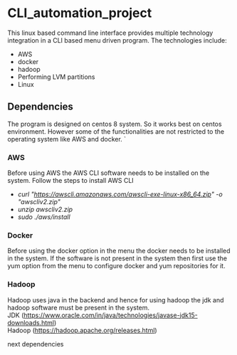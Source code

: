 # CLI_automation_project

This linux based command line interface provides multiple technology integration in a CLI based menu driven program. 
  The technologies include: 
  * AWS
  * docker
  * hadoop
  * Performing LVM partitions
  * Linux

## Dependencies

The program is designed on centos 8 system. So it works best on centos environment. However some of the functionalities are not restricted to the operating system like AWS and docker. `

### AWS

Before using AWS the AWS CLI software needs to be installed on the system. Follow the steps to install AWS CLI    
* *curl "https://awscli.amazonaws.com/awscli-exe-linux-x86_64.zip" -o "awscliv2.zip"*   
* *unzip awscliv2.zip*    
* *sudo ./aws/install*    

### Docker

Before using the docker option in the menu the docker needs to be installed in the system. If the software is not present in the system then first use the yum option from the menu to configure docker and yum repositories for it.

### Hadoop

Hadoop uses java in the backend and hence for using hadoop the jdk and hadoop software must be present in the system.    
JDK (https://www.oracle.com/in/java/technologies/javase-jdk15-downloads.html)  
Hadoop (https://hadoop.apache.org/releases.html)  

next dependencies



